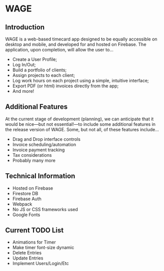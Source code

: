 # WAGE

## Introduction

WAGE is a web-based timecard app designed to be equally accessible on desktop and mobile, and developed for and hosted on Firebase. The application, upon completion, will allow the user to...

  * Create a User Profile;
  * Log In/Out;
  * Build a portfolio of clients;
  * Assign projects to each client;
  * Log work hours on each project using a simple, intuitive interface;
  * Export PDF (or html) invoices directly from the app;
  * And more!

## Additional Features

At the current stage of development (planning), we can anticipate that it would be nice—but not essential!—to include some additional features in the release version of WAGE. Some, but not all, of these features include...

  * Drag and Drop interface controls
  * Invoice scheduling/automation
  * Invoice payment tracking
  * Tax considerations
  * Probably many more

## Technical Information

  * Hosted on Firebase
  * Firestore DB
  * Firebase Auth
  * Webpack
  * No JS or CSS frameworks used
  * Google Fonts

## Current TODO List

  * Animations for Timer
  * Make timer font-size dynamic
  * Delete Entries
  * Update Entries
  * Implement Users/Login/Etc
